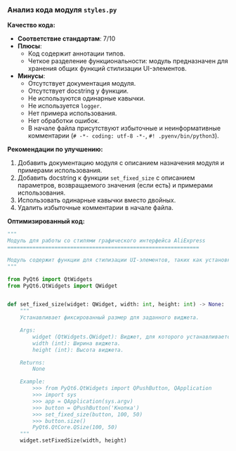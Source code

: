 ### **Анализ кода модуля `styles.py`**

**Качество кода:**

- **Соответствие стандартам**: 7/10
- **Плюсы**:
    - Код содержит аннотации типов.
    - Четкое разделение функциональности: модуль предназначен для хранения общих функций стилизации UI-элементов.
- **Минусы**:
    - Отсутствует документация модуля.
    - Отсутствует docstring у функции.
    - Не используются одинарные кавычки.
    - Не используется `logger`.
    - Нет примера использования.
    - Нет обработки ошибок.
    - В начале файла присутствуют избыточные и неинформативные комментарии (`# -*- coding: utf-8 -*-`, `#! .pyenv/bin/python3`).

**Рекомендации по улучшению:**

1.  Добавить документацию модуля с описанием назначения модуля и примерами использования.
2.  Добавить docstring к функции `set_fixed_size` с описанием параметров, возвращаемого значения (если есть) и примерами использования.
3.  Использовать одинарные кавычки вместо двойных.
4.  Удалить избыточные комментарии в начале файла.

**Оптимизированный код:**

```python
"""
Модуль для работы со стилями графического интерфейса AliExpress
=============================================================

Модуль содержит функции для стилизации UI-элементов, таких как установка фиксированного размера.
"""

from PyQt6 import QtWidgets
from PyQt6.QtWidgets import QWidget


def set_fixed_size(widget: QWidget, width: int, height: int) -> None:
    """
    Устанавливает фиксированный размер для заданного виджета.

    Args:
        widget (QtWidgets.QWidget): Виджет, для которого устанавливается размер.
        width (int): Ширина виджета.
        height (int): Высота виджета.

    Returns:
        None

    Example:
        >>> from PyQt6.QtWidgets import QPushButton, QApplication
        >>> import sys
        >>> app = QApplication(sys.argv)
        >>> button = QPushButton('Кнопка')
        >>> set_fixed_size(button, 100, 50)
        >>> button.size()
        PyQt6.QtCore.QSize(100, 50)
    """
    widget.setFixedSize(width, height)